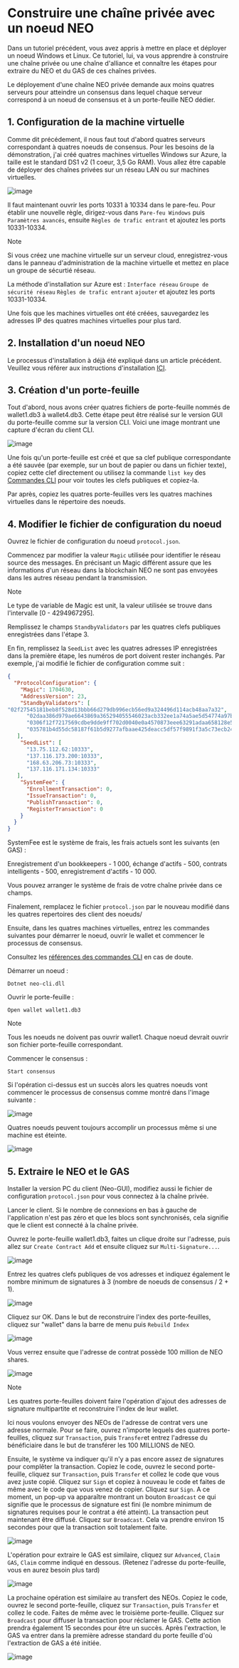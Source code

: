 # Construire une chaîne privée avec un noeud NEO

Dans un tutoriel précédent, vous avez appris à mettre en place et déployer un noeud Windows et Linux. Ce tutoriel, lui, va vous apprendre à construire une chaîne privée ou une chaîne d'alliance et connaître les étapes pour extraire du NEO et du GAS de ces chaînes privées.

Le déployement d'une chaîne NEO privée demande aux moins quatres serveurs pour atteindre un consensus dans lequel chaque serveur correspond à un noeud de consensus et à un porte-feuille NEO dédier.

## 1. Configuration de la machine virtuelle

Comme dit précédement, il nous faut tout d'abord quatres serveurs correspondant à quatres noeuds de consensus. Pour les besoins de la démonstration, j'ai créé quatres machines virtuelles Windows sur Azure, la taille est le standard DS1 v2 (1 coeur, 3,5 Go RAM). Vous allez être capable de déployer des chaînes privées sur un réseau LAN ou sur machines virtuelles.

![image](/assets/privatechain_1.png)

Il faut maintenant ouvrir les ports 10331 à 10334 dans le pare-feu. Pour établir une nouvelle règle, dirigez-vous dans `Pare-feu Windows` puis `Paramètres avancés`, ensuite `Règles de trafic entrant` et ajoutez les ports 10331-10334.

> [!Note]
> Si vous créez une machine virtuelle sur un serveur cloud, enregistrez-vous dans le panneau d'administration de la machine virtuelle et mettez en place un groupe de sécurtié réseau.
>
> La méthode d'installation sur Azure est : `Interface réseau` `Groupe de sécurité réseau` `Règles de trafic entrant` `ajouter` et ajoutez les ports 10331-10334.

Une fois que les machines virtuelles ont été créées, sauvegardez les adresses IP des quatres machines virtuelles pour plus tard.

## 2. Installation d'un noeud NEO

Le processus d'installation à déjà été expliqué dans un article précédent. Veuillez vous référer aux instructions d'installation [ICI](setup.md).

## 3. Création d'un porte-feuille

Tout d'abord, nous avons créer quatres fichiers de porte-feuille nommés de wallet1.db3 à wallet4.db3. Cette étape peut être réalisé sur le version GUI du porte-feuille comme sur la version CLI. Voici une image montrant une capture d'écran du client CLI.

![image](/assets/privatechain_3.png)

Une fois qu'un porte-feuille est créé et que sa clef publique correspondante a été sauvée (par exemple, sur un bout de papier ou dans un fichier texte), copiez cette clef directement ou utilisez la commande `list key` des [Commandes CLI](cli.md) pour voir toutes les clefs publiques et copiez-la.

Par après, copiez les quatres porte-feuilles vers les quatres machines virtuelles dans le répertoire des noeuds.

## 4. Modifier le fichier de configuration du noeud

Ouvrez le fichier de configuration du noeud `protocol.json`.

Commencez par modifier la valeur `Magic` utilisée pour identifier le réseau source des messages. En précisant un Magic différent assure que les informations d'un réseau dans la blockchain NEO ne sont pas envoyées dans les autres réseau pendant la transmission.

> [!Note]
> Le type de variable de Magic est unit, la valeur utilisée se trouve dans l'intervalle [0 - 4294967295].

Remplissez le champs `StandbyValidators` par les quatres clefs publiques enregistrées dans l'étape 3.

En fin, remplissez la `SeedList` avec les quatres adresses IP enregistrées dans la première étape, les numéros de port doivent rester inchangés. Par exemple, j'ai modifié le fichier de configuration comme suit :

```json
{
  "ProtocolConfiguration": {
    "Magic": 1704630,
    "AddressVersion": 23,
    "StandbyValidators": [
"02f27545181beb8f528d13bbb66d279db996ecb56ed9a324496d114acb48aa7a32",
      "02daa386d979ae6643869a365294055546023acb332ee1a74a5ae5d54774a97bac",
      "0306f12f7217569cdbe9dde9ff702d0040e0a4570873eee63291adaa658128e55c",
      "035781b4d55dc58187f61b5d9277afbaae425deacc5df57f9891f3a5c73ecb24df"
   ],
    "SeedList": [
      "13.75.112.62:10333",
      "137.116.173.200:10333",
      "168.63.206.73:10333",
      "137.116.171.134:10333"
   ],
    "SystemFee": {
      "EnrollmentTransaction": 0,
      "IssueTransaction": 0,
      "PublishTransaction": 0,
      "RegisterTransaction": 0
    }
  }
}
```

SystemFee est le système de frais, les frais actuels sont les suivants (en GAS) :

Enregistrement d'un bookkeepers - 1 000, échange d'actifs - 500, contrats intelligents - 500, enregistrement d'actifs - 10 000.

Vous pouvez arranger le système de frais de votre chaîne privée dans ce champs.

Finalement, remplacez le fichier `protocol.json` par le nouveau modifié dans les quatres repertoires des client des noeuds/

Ensuite, dans les quatres machines virtuelles, entrez les commandes suivantes pour démarrer le noeud, ouvrir le wallet et commencer le processus de consensus.

Consultez les [références des commandes CLI](cli.md) en cas de doute.

Démarrer un noeud :

`Dotnet neo-cli.dll`

Ouvrir le porte-feuille :

`Open wallet wallet1.db3`

> [!Note]
> Tous les noeuds ne doivent pas ouvrir wallet1. Chaque noeud devrait ouvrir son fichier porte-feuille correspondant.

Commencer le consensus :

`Start consensus`

Si l'opération ci-dessus est un succès alors les quatres noeuds vont commencer le processus de consensus comme montré dans l'image suivante : 

![image](/assets/privatechain_8.png)

Quatres noeuds peuvent toujours accomplir un processus même si une machine est éteinte.

![image](/assets/privatechain_9.png)

## 5. Extraire le NEO et le GAS

Installer la version PC du client (Neo-GUI), modifiez aussi le fichier de configuration `protocol.json` pour vous connectez à la chaîne privée.

Lancer le client. Si le nombre de connexions en bas à gauche de l'application n'est pas zéro et que les blocs sont synchronisés, cela signifie que le client est connecté à la chaîne privée.

Ouvrez le porte-feuille wallet1.db3, faites un clique droite sur l'adresse, puis allez sur `Create Contract Add` et ensuite cliquez sur `Multi-Signature...`.

![image](/assets/privatechain_11.png)

Entrez les quatres clefs publiques de vos adresses et indiquez également le nombre minimum de signatures à 3 (nombre de noeuds de consensus / 2 + 1).

![image](/assets/privatechain_12.png)

Cliquez sur OK. Dans le but de reconstruire l'index des porte-feuilles, cliquez sur "wallet" dans la barre de menu puis `Rebuild Index`

![image](/assets/privatechain_13.png)

Vous verrez ensuite que l'adresse de contrat possède 100 million de NEO shares.

![image](/assets/privatechain_14.png)

> [!Note]
> Les quatres porte-feuilles doivent faire l'opération d'ajout des adresses de signature multipartite et reconstruire l'index de leur wallet.

Ici nous voulons envoyer des NEOs de l'adresse de contrat vers une adresse normale. Pour se faire, ouvrez n'importe lequels des quatres porte-feuilles, cliquez sur `Transaction`, puis `Transfer`et entrez l'adresse du bénéficiaire dans le but de transférer les 100 MILLIONS de NEO.

Ensuite, le système va indiquer qu'il n'y a pas encore assez de signatures pour complêter la transaction. Copiez le code, ouvrez le second porte-feuille, cliquez sur `Transaction`, puis `Transfer` et collez le code que vous avez juste copié. Cliquez sur `Sign` et copiez à nouveau le code et faites de même avec le code que vous venez de copier. Cliquez sur `Sign`. A ce moment, un pop-up va apparaître montrant un bouton `Broadcast` ce qui signifie que le processus de signature est fini (le nombre minimum de signatures requises pour le contrat a été atteint). La transaction peut maintenant être diffusé. Cliquez sur `Broadcast`. Cela va prendre environ 15 secondes pour que la transaction soit totalement faite.

![image](/assets/privatechain_20.png)

L'opération pour extraire le GAS est similaire, cliquez sur `Advanced`, `Claim GAS`, `Claim` comme indiqué en dessous. (Retenez l'adresse du porte-feuille, vous en aurez besoin plus tard)

![image](/assets/privatechain_21.png)

La prochaine opération est similaire au transfert des NEOs. Copiez le code, ouvrez le second porte-feuille, cliquez sur `Transaction`, puis `Transfer` et collez le code. Faites de même avec le troisième porte-feuille. Cliquez sur `Broadcast` pour diffuser la transaction pour réclamer le GAS. Cette action prendra également 15 secondes pour être un succès.
Après l'extraction, le GAS va entrer dans la première adresse standard du porte feuille d'où l'extraction de GAS a été initiée.

![image](/assets/privatechain_26.png)